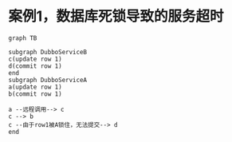# 案例1，数据库死锁导致的服务超时

```mermaid
graph TB

subgraph DubboServiceB
c(update row 1)
d(commit row 1)
end
subgraph DubboServiceA
a(update row 1)
b(commit row 1)

a --远程调用--> c
c --> b
c --由于row1被A锁住，无法提交--> d
end
```

<!--stackedit_data:
eyJoaXN0b3J5IjpbMTgzMjM2MzUzNl19
-->